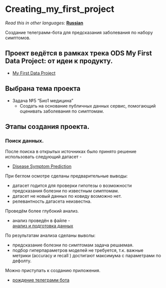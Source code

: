 # Creating_my_first_project
  
<i>Read this in other languages:</i> [<b> Russian </b>](README_RU.md)    
   
Создание телеграмм-бота для предсказания заболевания по набору симптомов.
##  Проект ведётся в рамках трека ODS My First Data Project: от идеи к продукту.
    
* [My First Data Project](https://ods.ai/tracks/my_first_data_project)

## Выбрана тема проекта
* Задача №5 “Био1 медицина”
  * Создать на основание публичных данных сервис, помогающий оценивать заболевания по симптомам.
## Этапы создания проекта.  
### Поиск данных.
  
После поиска в открытых источниках было принято решение использовать следующий датасет -
  
* [Disease Symptom Prediction](https://www.kaggle.com/datasets/itachi9604/disease-symptom-description-dataset)  
   
При беглом осмотре сделаны предварительные выводы:
- датасет годится для проверки гипотезы о возможности предсказания болезни по известным симптомам.
- датасет не новый данных по ковиду возможно нет.
- релевантность датасета неизвестна.   
    
Проведём более глубокий анализ.
- анализ проведён в файле -   
 [анализ и подготовка данных ](https://github.com/Aliaksandr-Borsuk/Creating_my_first_project/blob/main/data_analisis.ipynb)  
 
По результатам анализа сделаны выволы:
- предсказание болезни по симптомам задача решаемая.
- подбор гиперпараметров моделей не требуется, т.к. важные метрики (accuracy и  recall ) достигают максимума с параметрами по дефолту.

Можно приступать к созданию приложения.
* [рождение телеграмм бота](https://github.com/Aliaksandr-Borsuk/Diagnostic_bot)
